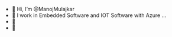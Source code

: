 - 👋 Hi, I’m @ManojMulajkar
- 👀 I work in Embedded Software and IOT Software with Azure ...
- 🌱 
- 💞️ 

<!---
ManojMulajkar/ManojMulajkar is a ✨ special ✨ repository because its `README.md` (this file) appears on your GitHub profile.
You can click the Preview link to take a look at your changes.
--->
